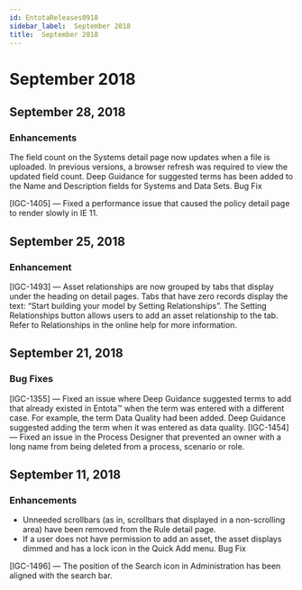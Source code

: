 ```yaml
---
id: EntotaReleases0918
sidebar_label:  September 2018
title:  September 2018
---
```


# September 2018

## September 28, 2018

### Enhancements

The field count on the Systems detail page now updates when a file is uploaded. In previous versions, a browser refresh was required to view the updated field count.
Deep Guidance for suggested terms has been added to the Name and Description fields for Systems and Data Sets.
Bug Fix

[IGC-1405] — Fixed a performance issue that caused the policy detail page to render slowly in IE 11.

## September 25, 2018

### Enhancement

[IGC-1493] — Asset relationships are now grouped by tabs that display under the heading on detail pages. Tabs that have zero records display the text: “Start building your model by Setting Relationships”. The Setting Relationships button allows users to add an asset relationship to the tab. Refer to Relationships in the online help for more information.

## September 21, 2018

### Bug Fixes

[IGC-1355] — Fixed an issue where Deep Guidance suggested terms to add that already existed in Entota™ when the term was entered with a different case. For example, the term Data Quality had been added. Deep Guidance suggested adding the term when it was entered as data quality.
[IGC-1454] — Fixed an issue in the Process Designer that prevented an owner with a long name from being deleted from a process, scenario or role.

## September 11, 2018

### Enhancements

* Unneeded scrollbars (as in, scrollbars that displayed in a non-scrolling area) have been removed from the Rule detail page.
* If a user does not have permission to add an asset, the asset displays dimmed and has a lock icon in the Quick Add menu.
Bug Fix

[IGC-1496] — The position of the Search icon in Administration has been aligned with the search bar.